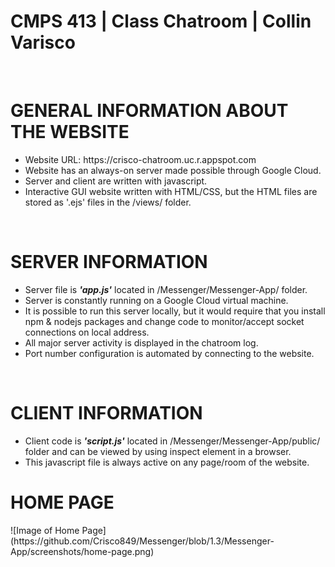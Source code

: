 <h1>CMPS 413 | Class Chatroom | Collin Varisco </h1> <br />

  <h1>GENERAL INFORMATION ABOUT THE WEBSITE</h1> 
  <ul>
    <li> Website URL: https://crisco-chatroom.uc.r.appspot.com </li>
    <li> Website has an always-on server made possible through Google Cloud. </li> 
    <li> Server and client are written with javascript. </li> 
    <li> Interactive GUI website written with HTML/CSS, but the HTML files are stored as '.ejs' files in the /views/ folder. </li>
  </ul>
  </br>

  <h1>SERVER INFORMATION</h1>
  <ul> 
    <li> Server file is <strong><em>'app.js'</em></strong> located in /Messenger/Messenger-App/ folder. </li>
    <li> Server is constantly running on a Google Cloud virtual machine. </li>
    <li> It is possible to run this server locally, but it would require that you install npm & nodejs packages and change code to monitor/accept socket connections on local address. </li>
    <li> All major server activity is displayed in the chatroom log. </li>
    <li> Port number configuration is automated by connecting to the website. </li>
  </ul>
  </br>

  <h1>CLIENT INFORMATION</h1>
  <ul>
    <li> Client code is <strong><em>'script.js'</em></strong> located in /Messenger/Messenger-App/public/ folder and can be viewed by using inspect element in a browser.</li>
    <li> This javascript file is always active on any page/room of the website.</li>
  </ul>

  <h1> HOME PAGE </h1>
  ![Image of Home Page](https://github.com/Crisco849/Messenger/blob/1.3/Messenger-App/screenshots/home-page.png)

